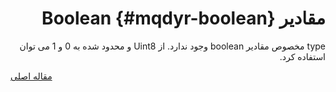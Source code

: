 <div markdown="1" dir="rtl">

# مقادیر Boolean {#mqdyr-boolean}

type مخصوص مقادیر boolean وجود ندارد. از Uint8 و محدود شده به 0 و 1 می توان استفاده کرد.

</div>

[مقاله اصلی](https://clickhouse.tech/docs/fa/data_types/boolean/) <!--hide-->
